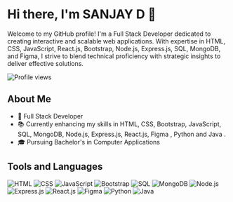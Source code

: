 # Hi there, I'm SANJAY D 👋

Welcome to my GitHub profile! I'm a Full Stack Developer dedicated to creating interactive and scalable web applications. With expertise in HTML, CSS, JavaScript, React.js, Bootstrap, Node.js, Express.js, SQL, MongoDB, and Figma, I strive to blend technical proficiency with strategic insights to deliver effective solutions.

![Profile views](https://komarev.com/ghpvc/?username=SANJAY-hue-cell&color=purple)

## About Me
- 🌟 Full Stack Developer
- 📚 Currently enhancing my skills in HTML, CSS, Bootstrap, JavaScript, SQL, MongoDB, Node.js, Express.js, React.js, Figma , Python and Java .
- 🎓 Pursuing Bachelor's in Computer Applications

## Tools and Languages
![HTML](https://img.shields.io/badge/-HTML-E34F26?style=flat-square&logo=html5&logoColor=white)
![CSS](https://img.shields.io/badge/-CSS-1572B6?style=flat-square&logo=css3&logoColor=white)
![JavaScript](https://img.shields.io/badge/-JavaScript-F7DF1E?style=flat-square&logo=javascript&logoColor=black)
![Bootstrap](https://img.shields.io/badge/-Bootstrap-563D7C?style=flat-square&logo=bootstrap&logoColor=white)
![SQL](https://img.shields.io/badge/-SQL-4479A1?style=flat-square&logo=sql&logoColor=white)
![MongoDB](https://img.shields.io/badge/-MongoDB-47A248?style=flat-square&logo=mongodb&logoColor=white)
![Node.js](https://img.shields.io/badge/-Node.js-339933?style=flat-square&logo=node.js&logoColor=white)
![Express.js](https://img.shields.io/badge/-Express.js-000000?style=flat-square&logo=express&logoColor=white)
![React.js](https://img.shields.io/badge/-React.js-61DAFB?style=flat-square&logo=react&logoColor=black)
![Figma](https://img.shields.io/badge/-Figma-F24E1E?style=flat-square&logo=figma&logoColor=white)
![Python](https://img.shields.io/badge/-Python-3776AB?style=flat-square&logo=python&logoColor=white)
![Java](https://img.shields.io/badge/-Java-007396?style=flat-square&logo=java&logoColor=white)
